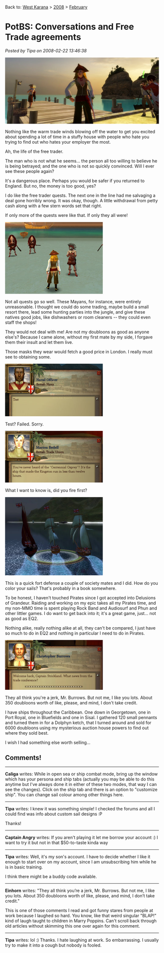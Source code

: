 Back to: [West Karana](/posts/westkarana.md) > [2008](/posts/2008/westkarana.md) > [February](./westkarana.md)
# PotBS: Conversations and Free Trade agreements

*Posted by Tipa on 2008-02-22 13:46:38*

![potbs-2008-02-03-18-00-27-12.jpg](../../../uploads/2008/02/potbs-2008-02-03-18-00-27-12.jpg)

Nothing like the warm trade winds blowing off the water to get you excited about spending a lot of time in a stuffy house with people who hate you trying to find out who hates your employer the most.

Ah, the life of the free trader.

The man who is not what he seems... the person all too willing to believe he is being betrayed; and the one who is not so quickly convinced. Will I ever see these people again?

It's a dangerous place. Perhaps you would be safer if you returned to England. But no, the money is too good, yes?

I do like the free trader quests. The next one in the line had me salvaging a deal gone horribly wrong. It was okay, though. A little withdrawal from petty cash along with a few stern words set that right.

If only more of the quests were like that. If only they all were!

![potbs-2008-02-05-22-17-32-46.jpg](../../../uploads/2008/02/potbs-2008-02-05-22-17-32-46.jpg)

Not all quests go so well. These Mayans, for instance, were entirely unreasonable. I thought we could do some trading, maybe build a small resort there, lead some hunting parties into the jungle, and give these natives good jobs, like dishwashers or room cleaners -- they could even staff the shops!

They would not deal with me! Are not my doubloons as good as anyone else's? Because I came alone, without my first mate by my side, I forgave them their insult and let them live.

Those masks they wear would fetch a good price in London. I really must see to obtaining some.

![potbs-2008-02-03-23-40-28-61.jpg](../../../uploads/2008/02/potbs-2008-02-03-23-40-28-61.jpg)

Test? Failed. Sorry.

![potbs-2008-02-05-22-49-47-33.jpg](../../../uploads/2008/02/potbs-2008-02-05-22-49-47-33.jpg)

What I want to know is, did you fire first?

![potbs-2008-02-04-00-05-25-28.jpg](../../../uploads/2008/02/potbs-2008-02-04-00-05-25-28.jpg)

This is a quick fort defense a couple of society mates and I did. How do you color your sails? That's probably in a book somewhere.

To be honest, I haven't touched Pirates since I got accepted into Delusions of Grandeur. Raiding and working on my epic takes all my Pirates time, and my non-MMO time is spent playing Rock Band and Audiosurf and Phun and other littler games. I do want to get back into it; it's a great game, just... not as good as EQ2.

Nothing alike, really nothing alike at all, they can't be compared, I just have so much to do in EQ2 and nothing in particular I need to do in Pirates.

![potbs-2008-02-04-19-52-45-79.jpg](../../../uploads/2008/02/potbs-2008-02-04-19-52-45-79.jpg)

They all think you're a jerk, Mr. Burrows. But not me, I like you lots. About 350 doubloons worth of like, please, and mind, I don't take credit.

I have ships throughout the Caribbean. One down in Georgetown, one in Port Royal, one in Bluefields and one in Sisal. I gathered 120 small pennants and turned them in for a Dolphyn ketch, that I turned around and sold for 6000 doubloons using my mysterious auction house powers to find out where they sold best.

I wish I had something else worth selling...

## Comments!

---

**Caliga** writes: While in open sea or ship combat mode, bring up the window which has your persona and ship tabs (actually you may be able to do this anytime but I've always done it in either of these two modes, that way I can see the changes). Click on the ship tab and there is an option to "customize ship". You can change sail colour among other things here.

---

**Tipa** writes: I knew it was something simple! I checked the forums and all I could find was info about custom sail designs :P

Thanks!

---

**Captain Angry** writes: If you aren't playing it let me borrow your account :) I want to try it but not in that $50-to-taste kinda way

---

**Tipa** writes: Well, it's my son's account. I have to decide whether I like it enough to start over on my account, since I am unsubscribing him while he is in basic training.

I think there might be a buddy code available.

---

**Einhorn** writes: "They all think you’re a jerk, Mr. Burrows. But not me, I like you lots. About 350 doubloons worth of like, please, and mind, I don’t take credit."

This is one of those comments I read and got funny stares from people at work because I laughed so hard. You know, like that weird singular "BLAP!" kind of laugh taught to children in Marry Poppins. Can't scroll back through old articles without skimming this one over again for this comment.

---

**Tipa** writes: lol :) Thanks. I hate laughing at work. So embarrassing. I usually try to make it into a cough but nobody is fooled.

